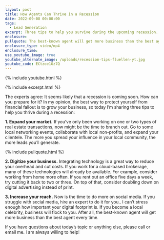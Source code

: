 ```yaml
---
layout: post
title: How Agents Can Thrive in a Recession
date: 2022-09-08 00:00:00
tags:
  - Lead Generation
excerpt: Three tips to help you survive during the upcoming recession.
enclosure:
pullquote: The best-known agent will get more business than the best agent.
enclosure_type: video/mp4
enclosure_time:
use_youtube_image: true
youtube_alternate_image: /uploads/recession-tips-fluellen-yt.jpg
youtube_code: ECtzoe1Gz7Q
---
```

{% include youtube.html %}

{% include excerpt.html %}

The experts agree: It seems likely that a recession is coming soon. How can you prepare for it? In my opinion, the best way to protect yourself from financial fallout is to grow your business, so today I’m sharing three tips to help you thrive during a recession:

**1\. Expand your market.** If you’ve only been working on one or two types of real estate transactions, now might be the time to branch out. Go to some local networking events, collaborate with local non-profits, and expand your clientele. The more you spread your influence in your local community, the more leads you’ll generate.

{% include pullquote.html %}

**2\. Digitize your business.** Integrating technology is a great way to reduce your overhead and cut costs. If you work for a cloud-based brokerage, many of these technologies will already be available. For example, consider working from home more often. If you rent out an office five days a week, try cutting it back to two or three. On top of that, consider doubling down on digital advertising instead of print.&nbsp;

**3\. Increase your reach.** Now is the time to do more on social media. If you struggle with social media, hire an expert to do it for you.. I can’t stress enough how important your digital footprint is. If you become a local celebrity, business will flock to you. After all, the best-known agent will get more business than the best agent every time.&nbsp;

If you have questions about today’s topic or anything else, please call or email me. I am always willing to help\!&nbsp;